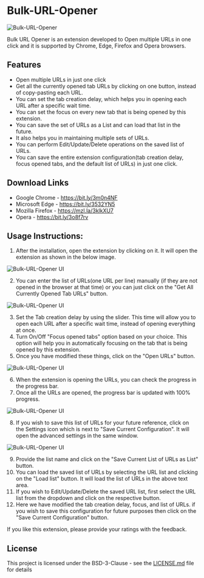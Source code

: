 # Bulk-URL-Opener
![Bulk-URL-Opener](https://1.bp.blogspot.com/-i0s8SbNJZCc/X4sviQ6NgNI/AAAAAAAABJQ/ne1QKJs_GHY58Zl572miY9NPphgKOaexQCLcBGAsYHQ/w200-h200/Logo.png)

Bulk URL Opener is an extension developed to Open multiple URLs in one click and it is supported by Chrome, Edge, Firefox and Opera browsers.

## Features
* Open multiple URLs in just one click
* Get all the currently opened tab URLs by clicking on one button, instead of copy-pasting each URL.
* You can set the tab creation delay, which helps you in opening each URL after a specific wait time.
* You can set the focus on every new tab that is being opened by this extension.
* You can save the set of URLs as a List and can load that list in the future.
* It also helps you in maintaining multiple sets of URLs.
* You can perform Edit/Update/Delete operations on the saved list of URLs.
* You can save the entire extension configuration(tab creation delay, focus opened tabs, and the default list of URLs) in just one click.

## Download Links
* Google Chrome - https://bit.ly/3m0n4NF
* Microsoft Edge - https://bit.ly/3532YN5
* Mozilla Firefox - https://mzl.la/3klkXU7
* Opera - https://bit.ly/3o8f7rv

## Usage Instructions:
<Please watch this video to understand the usage of this extension or read the below-mentioned steps.>

1. After the installation, open the extension by clicking on it.
It will open the extension as shown in the below image.

![Bulk-URL-Opener UI](https://lh3.googleusercontent.com/9QFG2gWbtY4HabzeOcGkWBMBmzIs0qI9lTce8hqLReRJ-vnJ8xzFjixIA9FAa-y7spu7hPQfQg=w640-h400-e365-rj-sc0x00ffffff)

2. You can enter the list of URLs(one URL per line) manually (if they are not opened in the browser at that time) or you can just click on the "Get All Currently Opened Tab URLs" button.

![Bulk-URL-Opener UI](https://lh3.googleusercontent.com/23WWigHUcJMEy6GEF93nMqWt1fwGSa_EA1jM9T5C_deIFEeY_HpeFc2I6UvNoE1vzEU55zzwqA=w640-h400-e365-rj-sc0x00ffffff)

3. Set the Tab creation delay by using the slider. This time will allow you to open each URL after a specific wait time, instead of opening everything at once.
4. Turn On/Off "Focus opened tabs" option based on your choice. This option will help you in automatically focusing on the tab that is being opened by this extension.
5. Once you have modified these things, click on the "Open URLs" button.

![Bulk-URL-Opener UI](https://lh3.googleusercontent.com/vge4EGOMNeDivkd3PP8GstNqaVg2zKnmGHXO49SRuNVYOSnEo8AHBT7EqEKk4WbPN8tPjpwaOQ=w640-h400-e365-rj-sc0x00ffffff)

6. When the extension is opening the URLs, you can check the progress in the progress bar.
7. Once all the URLs are opened, the progress bar is updated with 100% progress.

![Bulk-URL-Opener UI](https://lh3.googleusercontent.com/xw8EAKuE2-Frxq5zhfqkCSWpD3zcZLSbdH-qYYY1tkVY_Rd8i_GYHW6tOZD1Ff0HEO5RWTo6fA=w640-h400-e365-rj-sc0x00ffffff)

8. If you wish to save this list of URLs for your future reference, click on the Settings icon which is next to "Save Current Configuration". It will open the advanced settings in the same window.

![Bulk-URL-Opener UI](https://lh3.googleusercontent.com/6U0sxIAT85dPkr9SneGz2n0QFYLGzSPNw0zUGauDnxtsQ192I_cLsPlea9YLgJUnG2bn7wwGQg=w640-h400-e365-rj-sc0x00ffffff)

9. Provide the list name and click on the "Save Current List of URLs as List" button.
10. You can load the saved list of URLs by selecting the URL list and clicking on the "Load list" button. It will load the list of URLs in the above text area.
11. If you wish to Edit/Update/Delete the saved URL list, first select the URL list from the dropdown and click on the respective button.
12. Here we have modified the tab creation delay, focus, and list of URLs. if you wish to save this configuration for future purposes then click on the "Save Current Configuration" button.

If you like this extension, please provide your ratings with the feedback.

## License
This project is licensed under the BSD-3-Clause - see the [LICENSE.md](https://github.com/YadaGiriReddy/Bulk-URL-Opener/blob/main/LICENSE) file for details
